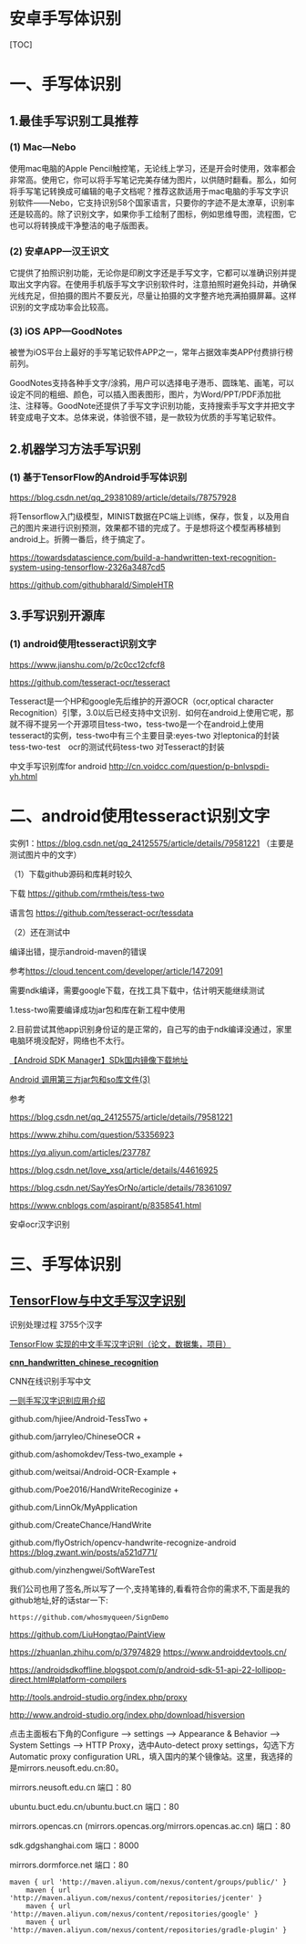 # 安卓手写体识别



[TOC]

# 一、手写体识别

## 1.最佳手写识别工具推荐

### (1) Mac—Nebo

使用mac电脑的Apple Pencil触控笔，无论线上学习，还是开会时使用，效率都会非常高。使用它，你可以将手写笔记完美存储为图片，以供随时翻看。那么，如何将手写笔记转换成可编辑的电子文档呢？推荐这款适用于mac电脑的手写文字识别软件——Nebo，它支持识别58个国家语言，只要你的字迹不是太潦草，识别率还是较高的。除了识别文字，如果你手工绘制了图标，例如思维导图，流程图，它也可以将转换成干净整洁的电子版图表。



### (2) 安卓APP—汉王识文


它提供了拍照识别功能，无论你是印刷文字还是手写文字，它都可以准确识别并提取出文字内容。在使用手机版手写文字识别软件时，注意拍照时避免抖动，并确保光线充足，但拍摄的图片不要反光，尽量让拍摄的文字整齐地充满拍摄屏幕。这样识别的文字成功率会比较高。

### (3) iOS APP—GoodNotes

被誉为iOS平台上最好的手写笔记软件APP之一，常年占据效率类APP付费排行榜前列。

GoodNotes支持各种手文字/涂鸦，用户可以选择电子港币、圆珠笔、画笔，可以设定不同的粗细、颜色，可以插入图表图形，图片，为Word/PPT/PDF添加批注、注释等。GoodNote还提供了手写文字识别功能，支持搜索手写文字并把文字转变成电子文本。总体来说，体验很不错，是一款较为优质的手写笔记软件。



## 2.机器学习方法手写识别




### (1) 基于TensorFlow的Android手写体识别


https://blog.csdn.net/qq_29381089/article/details/78757928

将Tensorflow入门级模型，MINIST数据在PC端上训练，保存，恢复，以及用自己的图片来进行识别预测，效果都不错的完成了。于是想将这个模型再移植到android上。折腾一番后，终于搞定了。




https://towardsdatascience.com/build-a-handwritten-text-recognition-system-using-tensorflow-2326a3487cd5

https://github.com/githubharald/SimpleHTR


## 3.手写识别开源库


### (1) android使用tesseract识别文字

https://www.jianshu.com/p/2c0cc12cfcf8

https://github.com/tesseract-ocr/tesseract

Tesseract是一个HP和google先后维护的开源OCR（ocr,optical character Recognition）引擎，3.0以后已经支持中文识别．如何在android上使用它呢，那就不得不提另一个开源项目tess-two，tess-two是一个在android上使用tesseract的实例，tess-two中有三个主要目录:eyes-two 对leptonica的封装tess-two-test　ocr的测试代码tess-two 对Tesseract的封装



中文手写识别库for android
http://cn.voidcc.com/question/p-bnlvspdi-yh.html





# 二、android使用tesseract识别文字

实例1：<https://blog.csdn.net/qq_24125575/article/details/79581221> （主要是测试图片中的文字）



（1）下载github源码和库耗时较久

下载 [https://github.com/rmtheis/tess-two ](https://github.com/rmtheis/tess-two) 

语言包 <https://github.com/tesseract-ocr/tessdata>  



（2）还在测试中

编译出错，提示android-maven的错误

参考<https://cloud.tencent.com/developer/article/1472091> 

需要ndk编译，需要google下载，在找工具下载中，估计明天能继续测试

1.tess-two需要编译成功jar包和库在新工程中使用

2.目前尝试其他app识别身份证的是正常的，自己写的由于ndk编译没通过，家里电脑环境没配好，网络也不太行。





[【Android SDK Manager】SDk国内镜像下载地址](https://www.cnblogs.com/sao-fox/p/6378701.html) 



[Android 调用第三方jar包和so库文件(3)](https://blog.csdn.net/u012898654/article/details/80294749) 











参考

<https://blog.csdn.net/qq_24125575/article/details/79581221> 

<https://www.zhihu.com/question/53356923> 



<https://yq.aliyun.com/articles/237787> 

<https://blog.csdn.net/love_xsq/article/details/44616925> 

<https://blog.csdn.net/SayYesOrNo/article/details/78361097> 

<https://www.cnblogs.com/aspirant/p/8358541.html> 

安卓ocr汉字识别 	



# 三、手写体识别

## [TensorFlow与中文手写汉字识别](https://zhuanlan.zhihu.com/p/24698483 ) 

识别处理过程 3755个汉字



[TensorFlow 实现的中文手写汉字识别（论文，数据集，项目）](https://zhuanlan.zhihu.com/p/31326222) 





[**cnn_handwritten_chinese_recognition**](https://github.com/taosir/cnn_handwritten_chinese_recognition)  

CNN在线识别手写中文



[一则手写汉字识别应用介绍](https://www.cnblogs.com/lightsong/p/11632938.html) 

github.com/hjiee/Android-TessTwo +

github.com/jarryleo/ChineseOCR +

github.com/ashomokdev/Tess-two_example +

github.com/weitsai/Android-OCR-Example +

github.com/Poe2016/HandWriteRecoginize +

github.com/LinnOk/MyApplication

github.com/CreateChance/HandWrite

github.com/flyOstrich/opencv-handwrite-recognize-android  <https://blog.zwant.win/posts/a521d771/> 

github.com/yinzhengwei/SoftWareTest



我们公司也用了签名,所以写了一个,支持笔锋的,看看符合你的需求不,下面是我的github地址,好的话star一下:

```
https://github.com/whosmyqueen/SignDemo
```

<https://github.com/LiuHongtao/PaintView> 



<https://zhuanlan.zhihu.com/p/37974829>  <https://www.androiddevtools.cn/> 

<https://androidsdkoffline.blogspot.com/p/android-sdk-51-api-22-lollipop-direct.html#platform-compilers> 

<http://tools.android-studio.org/index.php/proxy> 

<http://www.android-studio.org/index.php/download/hisversion> 

点击主面板右下角的Configure –> settings –> Appearance & Behavior –> System Settings –> HTTP Proxy，选中Auto-detect proxy settings，勾选下方Automatic proxy configuration URL，填入国内的某个镜像站。这里，我选择的是mirrors.neusoft.edu.cn:80。

mirrors.neusoft.edu.cn     端口：80

ubuntu.buct.edu.cn/ubuntu.buct.cn  端口：80

mirrors.opencas.cn (mirrors.opencas.org/mirrors.opencas.ac.cn)    端口：80

sdk.gdgshanghai.com   端口：8000

mirrors.dormforce.net  端口：80


	maven { url 'http://maven.aliyun.com/nexus/content/groups/public/' }
        maven { url 'http://maven.aliyun.com/nexus/content/repositories/jcenter' }
        maven { url 'http://maven.aliyun.com/nexus/content/repositories/google' }
        maven { url 'http://maven.aliyun.com/nexus/content/repositories/gradle-plugin' }

































































